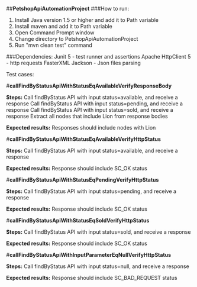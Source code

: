 ##**PetshopApiAutomationProject**
###How to run:
1. Install Java version 1.5 or higher and add it to Path variable
2. Install maven and add it to Path variable
3. Open Command Prompt window
4. Change directory to PetshopApiAutomationProject
5. Run "mvn clean test" command

###Dependencies:
Junit 5 - test runner and assertions
Apache HttpClient 5 - http requests
FasterXML Jackson - Json files parsing

Test cases:

#**callFindByStatusApiWithStatusEqAvailableVerifyResponseBody**

**Steps:**
Call findByStatus API with input status=available, and receive a response
Call findByStatus API with input status=pending, and receive a response
Call findByStatus API with input status=sold, and receive a response
Extract all nodes that include Lion from response bodies

**Expected results:**
Responses should include nodes with Lion

#**callFindByStatusApiWithStatusEqAvailableVerifyHttpStatus**

**Steps:**
Call findByStatus API with input status=available, and receive a response

**Expected results:**
Response should include SC_OK status

#**callFindByStatusApiWithStatusEqPendingVerifyHttpStatus**

**Steps:**
Call findByStatus API with input status=pending, and receive a response

**Expected results:**
Response should include SC_OK status

#**callFindByStatusApiWithStatusEqSoldVerifyHttpStatus**

**Steps:**
Call findByStatus API with input status=sold, and receive a response

**Expected results:**
Response should include SC_OK status

#**callFindByStatusApiWithInputParameterEqNullVerifyHttpStatus**

**Steps:**
Call findByStatus API with input status=null, and receive a response

**Expected results:**
Response should include SC_BAD_REQUEST status